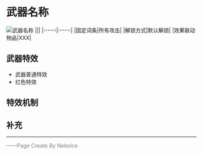 # 武器名称
![武器名称](../Img/Texture2D_Potion/武器名称.png)
|||
|:----:|:----:|
|固定词条|所有攻击|
|解锁方式|默认解锁|
|效果联动物品|XXX|


## 武器特效
- 武器普通特效
- 红色特效

## 特效机制

## 补充

---

<font color=grey>——Page Create By NekoIce</font>
